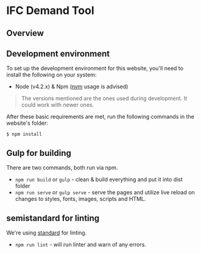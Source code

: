 # IFC Demand Tool

## Overview


## Development environment
To set up the development environment for this website, you'll need to install the following on your system:

- Node (v4.2.x) & Npm ([nvm](https://github.com/creationix/nvm) usage is advised)

> The versions mentioned are the ones used during development. It could work with newer ones.

After these basic requirements are met, run the following commands in the website's folder:

```
$ npm install
```

## Gulp for building

There are two commands, both run via npm.

- `npm run build` or `gulp` - clean & build everything and put it into dist folder
- `npm run serve` or `gulp serve` - serve the pages and utilize live reload on changes to styles, fonts, images, scripts and HTML.

## semistandard for linting
We're using [standard](https://github.com/feross/standard) for linting.

- `npm run lint` - will run linter and warn of any errors.
